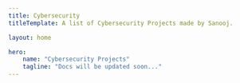 ```yaml
---
title: Cybersecurity
titleTemplate: A list of Cybersecurity Projects made by Sanooj.

layout: home

hero:
    name: "Cybersecurity Projects"
    tagline: "Docs will be updated soon..."
---
```

